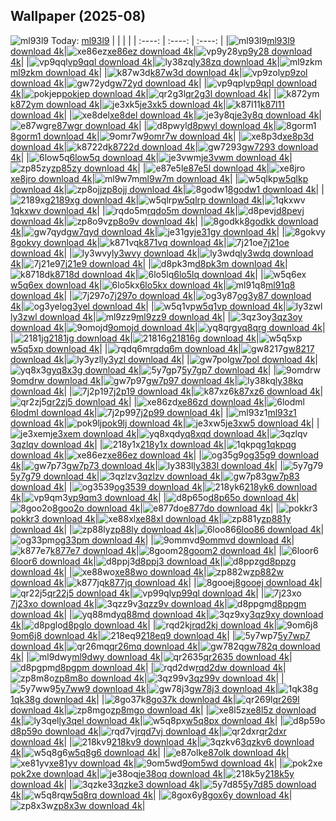 ## Wallpaper (2025-08)
![ml93l9](https://w.wallhaven.cc/full/ml/wallhaven-ml93l9.jpg) Today: [ml93l9](https://th.wallhaven.cc/small/ml/ml93l9.jpg)
|      |      |      |
| :----: | :----: | :----: |
|![ml93l9](https://th.wallhaven.cc/small/ml/ml93l9.jpg)[ml93l9 download 4k](https://wallhaven.cc/w/ml93l9)|![xe86ez](https://th.wallhaven.cc/small/xe/xe86ez.jpg)[xe86ez download 4k](https://wallhaven.cc/w/xe86ez)|![vp9y28](https://th.wallhaven.cc/small/vp/vp9y28.jpg)[vp9y28 download 4k](https://wallhaven.cc/w/vp9y28)|
|![vp9qql](https://th.wallhaven.cc/small/vp/vp9qql.jpg)[vp9qql download 4k](https://wallhaven.cc/w/vp9qql)|![ly38zq](https://th.wallhaven.cc/small/ly/ly38zq.jpg)[ly38zq download 4k](https://wallhaven.cc/w/ly38zq)|![ml9zkm](https://th.wallhaven.cc/small/ml/ml9zkm.jpg)[ml9zkm download 4k](https://wallhaven.cc/w/ml9zkm)|
|![k87w3d](https://th.wallhaven.cc/small/k8/k87w3d.jpg)[k87w3d download 4k](https://wallhaven.cc/w/k87w3d)|![vp9zol](https://th.wallhaven.cc/small/vp/vp9zol.jpg)[vp9zol download 4k](https://wallhaven.cc/w/vp9zol)|![gw72yd](https://th.wallhaven.cc/small/gw/gw72yd.jpg)[gw72yd download 4k](https://wallhaven.cc/w/gw72yd)|
|![vp9qpl](https://th.wallhaven.cc/small/vp/vp9qpl.jpg)[vp9qpl download 4k](https://wallhaven.cc/w/vp9qpl)|![pokjep](https://th.wallhaven.cc/small/po/pokjep.jpg)[pokjep download 4k](https://wallhaven.cc/w/pokjep)|![qr2g3l](https://th.wallhaven.cc/small/qr/qr2g3l.jpg)[qr2g3l download 4k](https://wallhaven.cc/w/qr2g3l)|
|![k872ym](https://th.wallhaven.cc/small/k8/k872ym.jpg)[k872ym download 4k](https://wallhaven.cc/w/k872ym)|![je3xk5](https://th.wallhaven.cc/small/je/je3xk5.jpg)[je3xk5 download 4k](https://wallhaven.cc/w/je3xk5)|![k87l11](https://th.wallhaven.cc/small/k8/k87l11.jpg)[k87l11 download 4k](https://wallhaven.cc/w/k87l11)|
|![xe8del](https://th.wallhaven.cc/small/xe/xe8del.jpg)[xe8del download 4k](https://wallhaven.cc/w/xe8del)|![je3y8q](https://th.wallhaven.cc/small/je/je3y8q.jpg)[je3y8q download 4k](https://wallhaven.cc/w/je3y8q)|![e87wgr](https://th.wallhaven.cc/small/e8/e87wgr.jpg)[e87wgr download 4k](https://wallhaven.cc/w/e87wgr)|
|![d8pwyl](https://th.wallhaven.cc/small/d8/d8pwyl.jpg)[d8pwyl download 4k](https://wallhaven.cc/w/d8pwyl)|![8gorm1](https://th.wallhaven.cc/small/8g/8gorm1.jpg)[8gorm1 download 4k](https://wallhaven.cc/w/8gorm1)|![9omr7w](https://th.wallhaven.cc/small/9o/9omr7w.jpg)[9omr7w download 4k](https://wallhaven.cc/w/9omr7w)|
|![xe8p3d](https://th.wallhaven.cc/small/xe/xe8p3d.jpg)[xe8p3d download 4k](https://wallhaven.cc/w/xe8p3d)|![k8722d](https://th.wallhaven.cc/small/k8/k8722d.jpg)[k8722d download 4k](https://wallhaven.cc/w/k8722d)|![gw7293](https://th.wallhaven.cc/small/gw/gw7293.jpg)[gw7293 download 4k](https://wallhaven.cc/w/gw7293)|
|![6low5q](https://th.wallhaven.cc/small/6l/6low5q.jpg)[6low5q download 4k](https://wallhaven.cc/w/6low5q)|![je3vwm](https://th.wallhaven.cc/small/je/je3vwm.jpg)[je3vwm download 4k](https://wallhaven.cc/w/je3vwm)|![zp85zy](https://th.wallhaven.cc/small/zp/zp85zy.jpg)[zp85zy download 4k](https://wallhaven.cc/w/zp85zy)|
|![e87e5l](https://th.wallhaven.cc/small/e8/e87e5l.jpg)[e87e5l download 4k](https://wallhaven.cc/w/e87e5l)|![xe8jro](https://th.wallhaven.cc/small/xe/xe8jro.jpg)[xe8jro download 4k](https://wallhaven.cc/w/xe8jro)|![ml9w7m](https://th.wallhaven.cc/small/ml/ml9w7m.jpg)[ml9w7m download 4k](https://wallhaven.cc/w/ml9w7m)|
|![w5qlkp](https://th.wallhaven.cc/small/w5/w5qlkp.jpg)[w5qlkp download 4k](https://wallhaven.cc/w/w5qlkp)|![zp8ojj](https://th.wallhaven.cc/small/zp/zp8ojj.jpg)[zp8ojj download 4k](https://wallhaven.cc/w/zp8ojj)|![8godw1](https://th.wallhaven.cc/small/8g/8godw1.jpg)[8godw1 download 4k](https://wallhaven.cc/w/8godw1)|
|![2189xg](https://th.wallhaven.cc/small/21/2189xg.jpg)[2189xg download 4k](https://wallhaven.cc/w/2189xg)|![w5qlrp](https://th.wallhaven.cc/small/w5/w5qlrp.jpg)[w5qlrp download 4k](https://wallhaven.cc/w/w5qlrp)|![1qkxwv](https://th.wallhaven.cc/small/1q/1qkxwv.jpg)[1qkxwv download 4k](https://wallhaven.cc/w/1qkxwv)|
|![rqdo5m](https://th.wallhaven.cc/small/rq/rqdo5m.jpg)[rqdo5m download 4k](https://wallhaven.cc/w/rqdo5m)|![d8pevj](https://th.wallhaven.cc/small/d8/d8pevj.jpg)[d8pevj download 4k](https://wallhaven.cc/w/d8pevj)|![zp8o9v](https://th.wallhaven.cc/small/zp/zp8o9v.jpg)[zp8o9v download 4k](https://wallhaven.cc/w/zp8o9v)|
|![8godkk](https://th.wallhaven.cc/small/8g/8godkk.jpg)[8godkk download 4k](https://wallhaven.cc/w/8godkk)|![gw7qyd](https://th.wallhaven.cc/small/gw/gw7qyd.jpg)[gw7qyd download 4k](https://wallhaven.cc/w/gw7qyd)|![je31gy](https://th.wallhaven.cc/small/je/je31gy.jpg)[je31gy download 4k](https://wallhaven.cc/w/je31gy)|
|![8gokvy](https://th.wallhaven.cc/small/8g/8gokvy.jpg)[8gokvy download 4k](https://wallhaven.cc/w/8gokvy)|![k871vq](https://th.wallhaven.cc/small/k8/k871vq.jpg)[k871vq download 4k](https://wallhaven.cc/w/k871vq)|![7j21oe](https://th.wallhaven.cc/small/7j/7j21oe.jpg)[7j21oe download 4k](https://wallhaven.cc/w/7j21oe)|
|![ly3wvy](https://th.wallhaven.cc/small/ly/ly3wvy.jpg)[ly3wvy download 4k](https://wallhaven.cc/w/ly3wvy)|![ly3wdq](https://th.wallhaven.cc/small/ly/ly3wdq.jpg)[ly3wdq download 4k](https://wallhaven.cc/w/ly3wdq)|![7j21e9](https://th.wallhaven.cc/small/7j/7j21e9.jpg)[7j21e9 download 4k](https://wallhaven.cc/w/7j21e9)|
|![d8pk3m](https://th.wallhaven.cc/small/d8/d8pk3m.jpg)[d8pk3m download 4k](https://wallhaven.cc/w/d8pk3m)|![k8718d](https://th.wallhaven.cc/small/k8/k8718d.jpg)[k8718d download 4k](https://wallhaven.cc/w/k8718d)|![6lo5lq](https://th.wallhaven.cc/small/6l/6lo5lq.jpg)[6lo5lq download 4k](https://wallhaven.cc/w/6lo5lq)|
|![w5q6ex](https://th.wallhaven.cc/small/w5/w5q6ex.jpg)[w5q6ex download 4k](https://wallhaven.cc/w/w5q6ex)|![6lo5kx](https://th.wallhaven.cc/small/6l/6lo5kx.jpg)[6lo5kx download 4k](https://wallhaven.cc/w/6lo5kx)|![ml91q8](https://th.wallhaven.cc/small/ml/ml91q8.jpg)[ml91q8 download 4k](https://wallhaven.cc/w/ml91q8)|
|![7j297o](https://th.wallhaven.cc/small/7j/7j297o.jpg)[7j297o download 4k](https://wallhaven.cc/w/7j297o)|![og3y87](https://th.wallhaven.cc/small/og/og3y87.jpg)[og3y87 download 4k](https://wallhaven.cc/w/og3y87)|![og3yel](https://th.wallhaven.cc/small/og/og3yel.jpg)[og3yel download 4k](https://wallhaven.cc/w/og3yel)|
|![w5q1vp](https://th.wallhaven.cc/small/w5/w5q1vp.jpg)[w5q1vp download 4k](https://wallhaven.cc/w/w5q1vp)|![ly3zwl](https://th.wallhaven.cc/small/ly/ly3zwl.jpg)[ly3zwl download 4k](https://wallhaven.cc/w/ly3zwl)|![ml9zz9](https://th.wallhaven.cc/small/ml/ml9zz9.jpg)[ml9zz9 download 4k](https://wallhaven.cc/w/ml9zz9)|
|![3qz3oy](https://th.wallhaven.cc/small/3q/3qz3oy.jpg)[3qz3oy download 4k](https://wallhaven.cc/w/3qz3oy)|![9omojd](https://th.wallhaven.cc/small/9o/9omojd.jpg)[9omojd download 4k](https://wallhaven.cc/w/9omojd)|![yq8qrg](https://th.wallhaven.cc/small/yq/yq8qrg.jpg)[yq8qrg download 4k](https://wallhaven.cc/w/yq8qrg)|
|![2181jg](https://th.wallhaven.cc/small/21/2181jg.jpg)[2181jg download 4k](https://wallhaven.cc/w/2181jg)|![21816g](https://th.wallhaven.cc/small/21/21816g.jpg)[21816g download 4k](https://wallhaven.cc/w/21816g)|![w5q5xp](https://th.wallhaven.cc/small/w5/w5q5xp.jpg)[w5q5xp download 4k](https://wallhaven.cc/w/w5q5xp)|
|![rqdq6m](https://th.wallhaven.cc/small/rq/rqdq6m.jpg)[rqdq6m download 4k](https://wallhaven.cc/w/rqdq6m)|![gw8217](https://th.wallhaven.cc/small/gw/gw8217.jpg)[gw8217 download 4k](https://wallhaven.cc/w/gw8217)|![ly3yzl](https://th.wallhaven.cc/small/ly/ly3yzl.jpg)[ly3yzl download 4k](https://wallhaven.cc/w/ly3yzl)|
|![gw7pol](https://th.wallhaven.cc/small/gw/gw7pol.jpg)[gw7pol download 4k](https://wallhaven.cc/w/gw7pol)|![yq8x3g](https://th.wallhaven.cc/small/yq/yq8x3g.jpg)[yq8x3g download 4k](https://wallhaven.cc/w/yq8x3g)|![5y7gp7](https://th.wallhaven.cc/small/5y/5y7gp7.jpg)[5y7gp7 download 4k](https://wallhaven.cc/w/5y7gp7)|
|![9omdrw](https://th.wallhaven.cc/small/9o/9omdrw.jpg)[9omdrw download 4k](https://wallhaven.cc/w/9omdrw)|![gw7p97](https://th.wallhaven.cc/small/gw/gw7p97.jpg)[gw7p97 download 4k](https://wallhaven.cc/w/gw7p97)|![ly38kq](https://th.wallhaven.cc/small/ly/ly38kq.jpg)[ly38kq download 4k](https://wallhaven.cc/w/ly38kq)|
|![7j2p19](https://th.wallhaven.cc/small/7j/7j2p19.jpg)[7j2p19 download 4k](https://wallhaven.cc/w/7j2p19)|![k87xz6](https://th.wallhaven.cc/small/k8/k87xz6.jpg)[k87xz6 download 4k](https://wallhaven.cc/w/k87xz6)|![qr2zj5](https://th.wallhaven.cc/small/qr/qr2zj5.jpg)[qr2zj5 download 4k](https://wallhaven.cc/w/qr2zj5)|
|![xe86zd](https://th.wallhaven.cc/small/xe/xe86zd.jpg)[xe86zd download 4k](https://wallhaven.cc/w/xe86zd)|![6lodml](https://th.wallhaven.cc/small/6l/6lodml.jpg)[6lodml download 4k](https://wallhaven.cc/w/6lodml)|![7j2p99](https://th.wallhaven.cc/small/7j/7j2p99.jpg)[7j2p99 download 4k](https://wallhaven.cc/w/7j2p99)|
|![ml93z1](https://th.wallhaven.cc/small/ml/ml93z1.jpg)[ml93z1 download 4k](https://wallhaven.cc/w/ml93z1)|![pok9lj](https://th.wallhaven.cc/small/po/pok9lj.jpg)[pok9lj download 4k](https://wallhaven.cc/w/pok9lj)|![je3xw5](https://th.wallhaven.cc/small/je/je3xw5.jpg)[je3xw5 download 4k](https://wallhaven.cc/w/je3xw5)|
|![je3xem](https://th.wallhaven.cc/small/je/je3xem.jpg)[je3xem download 4k](https://wallhaven.cc/w/je3xem)|![yq8xqd](https://th.wallhaven.cc/small/yq/yq8xqd.jpg)[yq8xqd download 4k](https://wallhaven.cc/w/yq8xqd)|![3qzlqv](https://th.wallhaven.cc/small/3q/3qzlqv.jpg)[3qzlqv download 4k](https://wallhaven.cc/w/3qzlqv)|
|![218y1x](https://th.wallhaven.cc/small/21/218y1x.jpg)[218y1x download 4k](https://wallhaven.cc/w/218y1x)|![1qkpqg](https://th.wallhaven.cc/small/1q/1qkpqg.jpg)[1qkpqg download 4k](https://wallhaven.cc/w/1qkpqg)|![xe86ez](https://th.wallhaven.cc/small/xe/xe86ez.jpg)[xe86ez download 4k](https://wallhaven.cc/w/xe86ez)|
|![og35g9](https://th.wallhaven.cc/small/og/og35g9.jpg)[og35g9 download 4k](https://wallhaven.cc/w/og35g9)|![gw7p73](https://th.wallhaven.cc/small/gw/gw7p73.jpg)[gw7p73 download 4k](https://wallhaven.cc/w/gw7p73)|![ly383l](https://th.wallhaven.cc/small/ly/ly383l.jpg)[ly383l download 4k](https://wallhaven.cc/w/ly383l)|
|![5y7g79](https://th.wallhaven.cc/small/5y/5y7g79.jpg)[5y7g79 download 4k](https://wallhaven.cc/w/5y7g79)|![3qzlzv](https://th.wallhaven.cc/small/3q/3qzlzv.jpg)[3qzlzv download 4k](https://wallhaven.cc/w/3qzlzv)|![gw7p83](https://th.wallhaven.cc/small/gw/gw7p83.jpg)[gw7p83 download 4k](https://wallhaven.cc/w/gw7p83)|
|![og3539](https://th.wallhaven.cc/small/og/og3539.jpg)[og3539 download 4k](https://wallhaven.cc/w/og3539)|![218yk6](https://th.wallhaven.cc/small/21/218yk6.jpg)[218yk6 download 4k](https://wallhaven.cc/w/218yk6)|![vp9qm3](https://th.wallhaven.cc/small/vp/vp9qm3.jpg)[vp9qm3 download 4k](https://wallhaven.cc/w/vp9qm3)|
|![d8p65o](https://th.wallhaven.cc/small/d8/d8p65o.jpg)[d8p65o download 4k](https://wallhaven.cc/w/d8p65o)|![8goo2o](https://th.wallhaven.cc/small/8g/8goo2o.jpg)[8goo2o download 4k](https://wallhaven.cc/w/8goo2o)|![e877do](https://th.wallhaven.cc/small/e8/e877do.jpg)[e877do download 4k](https://wallhaven.cc/w/e877do)|
|![pokkr3](https://th.wallhaven.cc/small/po/pokkr3.jpg)[pokkr3 download 4k](https://wallhaven.cc/w/pokkr3)|![xe88xl](https://th.wallhaven.cc/small/xe/xe88xl.jpg)[xe88xl download 4k](https://wallhaven.cc/w/xe88xl)|![zp881y](https://th.wallhaven.cc/small/zp/zp881y.jpg)[zp881y download 4k](https://wallhaven.cc/w/zp881y)|
|![zp88ly](https://th.wallhaven.cc/small/zp/zp88ly.jpg)[zp88ly download 4k](https://wallhaven.cc/w/zp88ly)|![6loo86](https://th.wallhaven.cc/small/6l/6loo86.jpg)[6loo86 download 4k](https://wallhaven.cc/w/6loo86)|![og33pm](https://th.wallhaven.cc/small/og/og33pm.jpg)[og33pm download 4k](https://wallhaven.cc/w/og33pm)|
|![9ommvd](https://th.wallhaven.cc/small/9o/9ommvd.jpg)[9ommvd download 4k](https://wallhaven.cc/w/9ommvd)|![k877e7](https://th.wallhaven.cc/small/k8/k877e7.jpg)[k877e7 download 4k](https://wallhaven.cc/w/k877e7)|![8goom2](https://th.wallhaven.cc/small/8g/8goom2.jpg)[8goom2 download 4k](https://wallhaven.cc/w/8goom2)|
|![6loor6](https://th.wallhaven.cc/small/6l/6loor6.jpg)[6loor6 download 4k](https://wallhaven.cc/w/6loor6)|![d8ppj3](https://th.wallhaven.cc/small/d8/d8ppj3.jpg)[d8ppj3 download 4k](https://wallhaven.cc/w/d8ppj3)|![d8ppzg](https://th.wallhaven.cc/small/d8/d8ppzg.jpg)[d8ppzg download 4k](https://wallhaven.cc/w/d8ppzg)|
|![xe88wo](https://th.wallhaven.cc/small/xe/xe88wo.jpg)[xe88wo download 4k](https://wallhaven.cc/w/xe88wo)|![zp882w](https://th.wallhaven.cc/small/zp/zp882w.jpg)[zp882w download 4k](https://wallhaven.cc/w/zp882w)|![k877jq](https://th.wallhaven.cc/small/k8/k877jq.jpg)[k877jq download 4k](https://wallhaven.cc/w/k877jq)|
|![8gooej](https://th.wallhaven.cc/small/8g/8gooej.jpg)[8gooej download 4k](https://wallhaven.cc/w/8gooej)|![qr22j5](https://th.wallhaven.cc/small/qr/qr22j5.jpg)[qr22j5 download 4k](https://wallhaven.cc/w/qr22j5)|![vp99ql](https://th.wallhaven.cc/small/vp/vp99ql.jpg)[vp99ql download 4k](https://wallhaven.cc/w/vp99ql)|
|![7j23xo](https://th.wallhaven.cc/small/7j/7j23xo.jpg)[7j23xo download 4k](https://wallhaven.cc/w/7j23xo)|![3qzz9v](https://th.wallhaven.cc/small/3q/3qzz9v.jpg)[3qzz9v download 4k](https://wallhaven.cc/w/3qzz9v)|![d8ppgm](https://th.wallhaven.cc/small/d8/d8ppgm.jpg)[d8ppgm download 4k](https://wallhaven.cc/w/d8ppgm)|
|![yq88md](https://th.wallhaven.cc/small/yq/yq88md.jpg)[yq88md download 4k](https://wallhaven.cc/w/yq88md)|![3qz9xy](https://th.wallhaven.cc/small/3q/3qz9xy.jpg)[3qz9xy download 4k](https://wallhaven.cc/w/3qz9xy)|![d8pglo](https://th.wallhaven.cc/small/d8/d8pglo.jpg)[d8pglo download 4k](https://wallhaven.cc/w/d8pglo)|
|![rqd2kj](https://th.wallhaven.cc/small/rq/rqd2kj.jpg)[rqd2kj download 4k](https://wallhaven.cc/w/rqd2kj)|![9om6j8](https://th.wallhaven.cc/small/9o/9om6j8.jpg)[9om6j8 download 4k](https://wallhaven.cc/w/9om6j8)|![218eq9](https://th.wallhaven.cc/small/21/218eq9.jpg)[218eq9 download 4k](https://wallhaven.cc/w/218eq9)|
|![5y7wp7](https://th.wallhaven.cc/small/5y/5y7wp7.jpg)[5y7wp7 download 4k](https://wallhaven.cc/w/5y7wp7)|![qr26mq](https://th.wallhaven.cc/small/qr/qr26mq.jpg)[qr26mq download 4k](https://wallhaven.cc/w/qr26mq)|![gw782q](https://th.wallhaven.cc/small/gw/gw782q.jpg)[gw782q download 4k](https://wallhaven.cc/w/gw782q)|
|![ml9dwy](https://th.wallhaven.cc/small/ml/ml9dwy.jpg)[ml9dwy download 4k](https://wallhaven.cc/w/ml9dwy)|![qr2635](https://th.wallhaven.cc/small/qr/qr2635.jpg)[qr2635 download 4k](https://wallhaven.cc/w/qr2635)|![d8pgpm](https://th.wallhaven.cc/small/d8/d8pgpm.jpg)[d8pgpm download 4k](https://wallhaven.cc/w/d8pgpm)|
|![rqd2dw](https://th.wallhaven.cc/small/rq/rqd2dw.jpg)[rqd2dw download 4k](https://wallhaven.cc/w/rqd2dw)|![zp8m8o](https://th.wallhaven.cc/small/zp/zp8m8o.jpg)[zp8m8o download 4k](https://wallhaven.cc/w/zp8m8o)|![3qz99v](https://th.wallhaven.cc/small/3q/3qz99v.jpg)[3qz99v download 4k](https://wallhaven.cc/w/3qz99v)|
|![5y7ww9](https://th.wallhaven.cc/small/5y/5y7ww9.jpg)[5y7ww9 download 4k](https://wallhaven.cc/w/5y7ww9)|![gw78j3](https://th.wallhaven.cc/small/gw/gw78j3.jpg)[gw78j3 download 4k](https://wallhaven.cc/w/gw78j3)|![1qk38g](https://th.wallhaven.cc/small/1q/1qk38g.jpg)[1qk38g download 4k](https://wallhaven.cc/w/1qk38g)|
|![8go37k](https://th.wallhaven.cc/small/8g/8go37k.jpg)[8go37k download 4k](https://wallhaven.cc/w/8go37k)|![qr269l](https://th.wallhaven.cc/small/qr/qr269l.jpg)[qr269l download 4k](https://wallhaven.cc/w/qr269l)|![zp8mgo](https://th.wallhaven.cc/small/zp/zp8mgo.jpg)[zp8mgo download 4k](https://wallhaven.cc/w/zp8mgo)|
|![xe8l5z](https://th.wallhaven.cc/small/xe/xe8l5z.jpg)[xe8l5z download 4k](https://wallhaven.cc/w/xe8l5z)|![ly3qel](https://th.wallhaven.cc/small/ly/ly3qel.jpg)[ly3qel download 4k](https://wallhaven.cc/w/ly3qel)|![w5q8px](https://th.wallhaven.cc/small/w5/w5q8px.jpg)[w5q8px download 4k](https://wallhaven.cc/w/w5q8px)|
|![d8p59o](https://th.wallhaven.cc/small/d8/d8p59o.jpg)[d8p59o download 4k](https://wallhaven.cc/w/d8p59o)|![rqd7vj](https://th.wallhaven.cc/small/rq/rqd7vj.jpg)[rqd7vj download 4k](https://wallhaven.cc/w/rqd7vj)|![qr2dxr](https://th.wallhaven.cc/small/qr/qr2dxr.jpg)[qr2dxr download 4k](https://wallhaven.cc/w/qr2dxr)|
|![218kv9](https://th.wallhaven.cc/small/21/218kv9.jpg)[218kv9 download 4k](https://wallhaven.cc/w/218kv9)|![3qzkv6](https://th.wallhaven.cc/small/3q/3qzkv6.jpg)[3qzkv6 download 4k](https://wallhaven.cc/w/3qzkv6)|![w5q8g6](https://th.wallhaven.cc/small/w5/w5q8g6.jpg)[w5q8g6 download 4k](https://wallhaven.cc/w/w5q8g6)|
|![e87olk](https://th.wallhaven.cc/small/e8/e87olk.jpg)[e87olk download 4k](https://wallhaven.cc/w/e87olk)|![xe81yv](https://th.wallhaven.cc/small/xe/xe81yv.jpg)[xe81yv download 4k](https://wallhaven.cc/w/xe81yv)|![9om5wd](https://th.wallhaven.cc/small/9o/9om5wd.jpg)[9om5wd download 4k](https://wallhaven.cc/w/9om5wd)|
|![pok2xe](https://th.wallhaven.cc/small/po/pok2xe.jpg)[pok2xe download 4k](https://wallhaven.cc/w/pok2xe)|![je38oq](https://th.wallhaven.cc/small/je/je38oq.jpg)[je38oq download 4k](https://wallhaven.cc/w/je38oq)|![218k5y](https://th.wallhaven.cc/small/21/218k5y.jpg)[218k5y download 4k](https://wallhaven.cc/w/218k5y)|
|![3qzke3](https://th.wallhaven.cc/small/3q/3qzke3.jpg)[3qzke3 download 4k](https://wallhaven.cc/w/3qzke3)|![5y7d85](https://th.wallhaven.cc/small/5y/5y7d85.jpg)[5y7d85 download 4k](https://wallhaven.cc/w/5y7d85)|![w5q8rq](https://th.wallhaven.cc/small/w5/w5q8rq.jpg)[w5q8rq download 4k](https://wallhaven.cc/w/w5q8rq)|
|![8gox6y](https://th.wallhaven.cc/small/8g/8gox6y.jpg)[8gox6y download 4k](https://wallhaven.cc/w/8gox6y)|![zp8x3w](https://th.wallhaven.cc/small/zp/zp8x3w.jpg)[zp8x3w download 4k](https://wallhaven.cc/w/zp8x3w)|